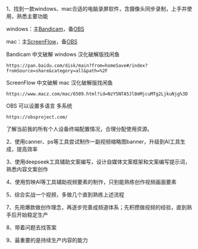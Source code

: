 1、找到一款windows、mac合适的电脑录屏软件，含摄像头同步录制，上手并使用，熟悉主要功能

windows：主[Bandicam](https://www.bandicam.cn/)，备[OBS](https://obsproject.com/)

mac：主[ScreenFlow](https://www.telestream.net/screenflow/free-trial.htm)，备[OBS](https://obsproject.com/)

Bandicam 中文破解 windows  汉化破解版找闲鱼

```
https://pan.baidu.com/disk/main?from=homeSave#/index?fromSource=share&category=all&path=%2F
```

ScreenFlow 中文破解 mac  汉化破解版找闲鱼

```
https://www.macz.com/mac/6509.html?id=NzY5NTA5Jl8mMjcuMTg2LjkuNjg%3D
```

OBS 可以设置多语言 多系统

```
https://obsproject.com/
```

了解当前我的所有个人设备终端配置情况，合理分配使用资源。

2、使用canner、ps等工具尝试制作一副视频缩略图banner，升级到AI工具生成，提高效率



3、使用deepseek工具辅助文案编写，设计自媒体文案框架和文案编写提示词，熟悉内容文案创作



4、使用剪映AI等工具辅助视频要素的制作，只到能熟练创作视频画面要素



5、综合实战一个视频，多做几个直到熟练上述流程



7、先用爆款做创作理念，再逐步完善成频道体系；先积攒做视频的经验，直到熟手后开始稳定生产



8、带着问题去找答案



9、最重要的是持续生产内容的能力


